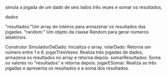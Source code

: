 simula a jogada de um dado de seis lados três vezes e somar os resultados,

dados

 "resultados:"Um array de inteiros para armazenar os resultados das jogadas.
"random:" Um objeto da classe Random para gerar números aleatórios.

Construtor SimuladorDeDado: Inicializa o array.
rolarDado: Retorna um número entre 1 e 6.
jogarTresVezes: Realiza três jogadas de dados, armazena os resultados no array e retorna depois.
somarResultados: Soma os valores no "resultados" e retorna depois.
jogarESomar: Realiza as três jogadas e apresenta os resultados e a soma dos resultados.